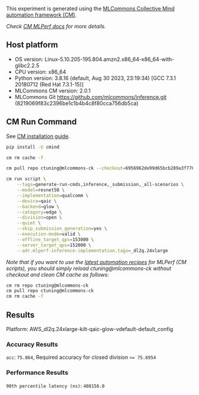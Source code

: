 This experiment is generated using the [MLCommons Collective Mind automation framework (CM)](https://github.com/mlcommons/ck).

*Check [CM MLPerf docs](https://github.com/mlcommons/ck/tree/master/docs/mlperf) for more details.*

## Host platform

* OS version: Linux-5.10.205-195.804.amzn2.x86_64-x86_64-with-glibc2.2.5
* CPU version: x86_64
* Python version: 3.8.16 (default, Aug 30 2023, 23:19:34) 
[GCC 7.3.1 20180712 (Red Hat 7.3.1-15)]
* MLCommons CM version: 2.0.1
* MLCommons Git https://github.com/mlcommons/inference.git (8219069f83c2396be1c1b4b4c8f80cca756db5ca)


## CM Run Command

See [CM installation guide](https://github.com/mlcommons/ck/blob/master/docs/installation.md).

```bash
pip install -U cmind

cm rm cache -f

cm pull repo ctuning@mlcommons-ck --checkout=6956962de99d65bcb289a3f770822272dfc3baf7

cm run script \
	--tags=generate-run-cmds,inference,_submission,_all-scenarios \
	--model=resnet50 \
	--implementation=qualcomm \
	--device=qaic \
	--backend=glow \
	--category=edge \
	--division=open \
	--quiet \
	--skip_submission_generation=yes \
	--execution-mode=valid \
	--offline_target_qps=153000 \
	--server_target_qps=152000 \
	--adr.mlperf-inference-implementation.tags=_dl2q.24xlarge
```
*Note that if you want to use the [latest automation recipes](https://access.cknowledge.org/playground/?action=scripts) for MLPerf (CM scripts),
 you should simply reload ctuning@mlcommons-ck without checkout and clean CM cache as follows:*

```bash
cm rm repo ctuning@mlcommons-ck
cm pull repo ctuning@mlcommons-ck
cm rm cache -f

```

## Results

Platform: AWS_dl2q.24xlarge-kilt-qaic-glow-vdefault-default_config

### Accuracy Results 
`acc`: `75.864`, Required accuracy for closed division `>= 75.6954`

### Performance Results 
`90th percentile latency (ns)`: `408156.0`

